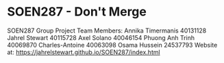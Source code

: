 # SOEN287 - Don't Merge
SOEN287 Group Project 
Team Members:
Annika Timermanis 40131128
Jahrel Stewart 40115728
Axel Solano 40046154
Phuong Anh Trinh 40069870
Charles-Antoine 40063098
Osama Hussein 24537793
Website at: https://jahrelstewart.github.io/SOEN287/index.html
